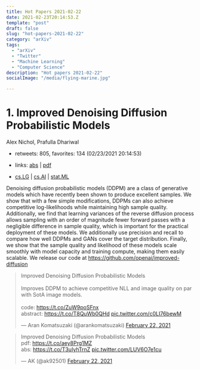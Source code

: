 ```yaml
---
title: Hot Papers 2021-02-22
date: 2021-02-23T20:14:53.Z
template: "post"
draft: false
slug: "hot-papers-2021-02-22"
category: "arXiv"
tags:
  - "arXiv"
  - "Twitter"
  - "Machine Learning"
  - "Computer Science"
description: "Hot papers 2021-02-22"
socialImage: "/media/flying-marine.jpg"

---
```


# 1. Improved Denoising Diffusion Probabilistic Models

Alex Nichol, Prafulla Dhariwal

- retweets: 805, favorites: 134 (02/23/2021 20:14:53)

- links: [abs](https://arxiv.org/abs/2102.09672) | [pdf](https://arxiv.org/pdf/2102.09672)
- [cs.LG](https://arxiv.org/list/cs.LG/recent) | [cs.AI](https://arxiv.org/list/cs.AI/recent) | [stat.ML](https://arxiv.org/list/stat.ML/recent)

Denoising diffusion probabilistic models (DDPM) are a class of generative models which have recently been shown to produce excellent samples. We show that with a few simple modifications, DDPMs can also achieve competitive log-likelihoods while maintaining high sample quality. Additionally, we find that learning variances of the reverse diffusion process allows sampling with an order of magnitude fewer forward passes with a negligible difference in sample quality, which is important for the practical deployment of these models. We additionally use precision and recall to compare how well DDPMs and GANs cover the target distribution. Finally, we show that the sample quality and likelihood of these models scale smoothly with model capacity and training compute, making them easily scalable. We release our code at https://github.com/openai/improved-diffusion

<blockquote class="twitter-tweet"><p lang="en" dir="ltr">Improved Denoising Diffusion Probabilistic Models<br><br>Improves DDPM to achieve competitive NLL and image quality on par with SotA image models.<br><br>code: <a href="https://t.co/ZuW9poSFnx">https://t.co/ZuW9poSFnx</a><br>abstract: <a href="https://t.co/T8QuWb0QHd">https://t.co/T8QuWb0QHd</a> <a href="https://t.co/c0LI76bewM">pic.twitter.com/c0LI76bewM</a></p>&mdash; Aran Komatsuzaki (@arankomatsuzaki) <a href="https://twitter.com/arankomatsuzaki/status/1363669715655094274?ref_src=twsrc%5Etfw">February 22, 2021</a></blockquote>
<script async src="https://platform.twitter.com/widgets.js" charset="utf-8"></script>

<blockquote class="twitter-tweet"><p lang="en" dir="ltr">Improved Denoising Diffusion Probabilistic Models<br>pdf: <a href="https://t.co/aey8Prg1MZ">https://t.co/aey8Prg1MZ</a><br>abs: <a href="https://t.co/T3uIyhTrnZ">https://t.co/T3uIyhTrnZ</a> <a href="https://t.co/LUV6O7e1cu">pic.twitter.com/LUV6O7e1cu</a></p>&mdash; AK (@ak92501) <a href="https://twitter.com/ak92501/status/1363671800278900737?ref_src=twsrc%5Etfw">February 22, 2021</a></blockquote>
<script async src="https://platform.twitter.com/widgets.js" charset="utf-8"></script>



